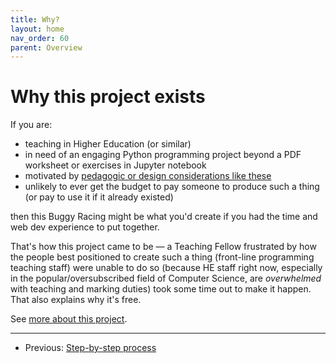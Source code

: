 ```yaml
---
title: Why?
layout: home
nav_order: 60
parent: Overview
---
```


# Why this project exists

If you are:

* teaching in Higher Education (or similar)
* in need of an engaging Python programming project beyond a PDF worksheet
  or exercises in Jupyter notebook
* motivated by [pedagogic or design considerations like these](../about/design)
* unlikely to ever get the budget to pay someone to produce such a thing (or
  pay to use it if it already existed)

then this Buggy Racing might be what you'd create if you had the time and
web dev experience to put together. 

That's how this project came to be — a Teaching Fellow frustrated by how the
people best positioned to create such a thing (front-line programming teaching
staff) were unable to do so (because HE staff right now, especially in the
popular/oversubscribed field of Computer Science, are _overwhelmed_ with
teaching and marking duties) took some time out to make it happen. That also
explains why it's free.

See [more about this project](../about).


---

* Previous: [Step-by-step process](step-by-step)

